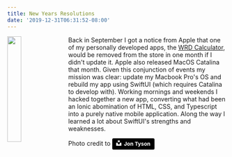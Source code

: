 ```yaml
---
title: New Years Resolutions
date: '2019-12-31T06:31:52-08:00'
---
```

<img style="float: left; margin:0 1em 1em 0; width: 25%" src="/img/blog/2020.jpg"/> Back in September I got a notice from Apple that one of my personally developed apps, the <a href=" https://apps.apple.com/us/app/wrd-calculator/id1148696352?ls=1"> WRD Calculator</a>, would be removed from the store in one month if I didn't update it.   Apple also released MacOS Catalina that month.  Given this conjunction of events my mission was clear: update my Macbook Pro's OS and rebuild my app using SwiftUI (which requires Catalina to develop with).  Working mornings and weekends I hacked together a new app, converting what had been an Ionic abomination of HTML, CSS, and Typescript into a purely native mobile application.  Along the way I learned a lot about SwiftUI's strengths and weaknesses. 

Photo credit to <a style="background-color:black;color:white;text-decoration:none;padding:4px 6px;font-family:-apple-system, BlinkMacSystemFont, &quot;San Francisco&quot;, &quot;Helvetica Neue&quot;, Helvetica, Ubuntu, Roboto, Noto, &quot;Segoe UI&quot;, Arial, sans-serif;font-size:12px;font-weight:bold;line-height:1.2;display:inline-block;border-radius:3px" href="https://unsplash.com/@jontyson?utm_medium=referral&amp;utm_campaign=photographer-credit&amp;utm_content=creditBadge" target="_blank" rel="noopener noreferrer" title="Download free do whatever you want high-resolution photos from Jon Tyson"><span style="display:inline-block;padding:2px 3px"><svg xmlns="http://www.w3.org/2000/svg" style="height:12px;width:auto;position:relative;vertical-align:middle;top:-2px;fill:white" viewBox="0 0 32 32"><title>unsplash-logo</title><path d="M10 9V0h12v9H10zm12 5h10v18H0V14h10v9h12v-9z"></path></svg></span><span style="display:inline-block;padding:2px 3px">Jon Tyson</span></a>
